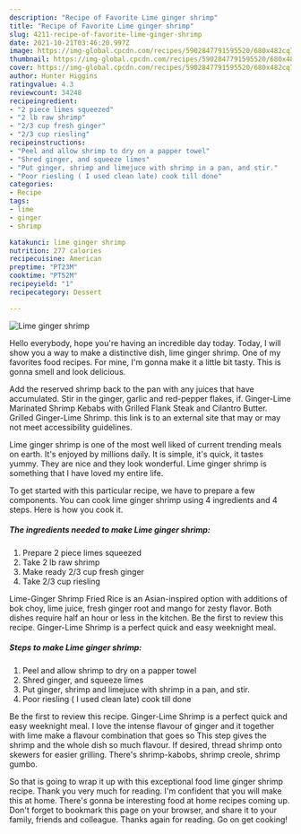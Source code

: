 ```yaml
---
description: "Recipe of Favorite Lime ginger shrimp"
title: "Recipe of Favorite Lime ginger shrimp"
slug: 4211-recipe-of-favorite-lime-ginger-shrimp
date: 2021-10-21T03:46:20.997Z
image: https://img-global.cpcdn.com/recipes/5902847791595520/680x482cq70/lime-ginger-shrimp-recipe-main-photo.jpg
thumbnail: https://img-global.cpcdn.com/recipes/5902847791595520/680x482cq70/lime-ginger-shrimp-recipe-main-photo.jpg
cover: https://img-global.cpcdn.com/recipes/5902847791595520/680x482cq70/lime-ginger-shrimp-recipe-main-photo.jpg
author: Hunter Higgins
ratingvalue: 4.3
reviewcount: 34248
recipeingredient:
- "2 piece limes squeezed"
- "2 lb raw shrimp"
- "2/3 cup fresh ginger"
- "2/3 cup riesling"
recipeinstructions:
- "Peel and allow shrimp to dry on a papper towel"
- "Shred ginger, and squeeze limes"
- "Put ginger, shrimp and limejuce with shrimp in a pan, and stir."
- "Poor riesling ( I used clean late) cook till done"
categories:
- Recipe
tags:
- lime
- ginger
- shrimp

katakunci: lime ginger shrimp 
nutrition: 277 calories
recipecuisine: American
preptime: "PT23M"
cooktime: "PT52M"
recipeyield: "1"
recipecategory: Dessert

---
```



![Lime ginger shrimp](https://img-global.cpcdn.com/recipes/5902847791595520/680x482cq70/lime-ginger-shrimp-recipe-main-photo.jpg)

Hello everybody, hope you're having an incredible day today. Today, I will show you a way to make a distinctive dish, lime ginger shrimp. One of my favorites food recipes. For mine, I'm gonna make it a little bit tasty. This is gonna smell and look delicious.

Add the reserved shrimp back to the pan with any juices that have accumulated. Stir in the ginger, garlic and red-pepper flakes, if. Ginger-Lime Marinated Shrimp Kebabs with Grilled Flank Steak and Cilantro Butter. Grilled Ginger-Lime Shrimp. this link is to an external site that may or may not meet accessibility guidelines.

Lime ginger shrimp is one of the most well liked of current trending meals on earth. It's enjoyed by millions daily. It is simple, it's quick, it tastes yummy. They are nice and they look wonderful. Lime ginger shrimp is something that I have loved my entire life.


To get started with this particular recipe, we have to prepare a few components. You can cook lime ginger shrimp using 4 ingredients and 4 steps. Here is how you cook it.

<!--inarticleads1-->

##### The ingredients needed to make Lime ginger shrimp:

1. Prepare 2 piece limes squeezed
1. Take 2 lb raw shrimp
1. Make ready 2/3 cup fresh ginger
1. Take 2/3 cup riesling


Lime-Ginger Shrimp Fried Rice is an Asian-inspired option with additions of bok choy, lime juice, fresh ginger root and mango for zesty flavor. Both dishes require half an hour or less in the kitchen. Be the first to review this recipe. Ginger-Lime Shrimp is a perfect quick and easy weeknight meal. 

<!--inarticleads2-->

##### Steps to make Lime ginger shrimp:

1. Peel and allow shrimp to dry on a papper towel
1. Shred ginger, and squeeze limes
1. Put ginger, shrimp and limejuce with shrimp in a pan, and stir.
1. Poor riesling ( I used clean late) cook till done


Be the first to review this recipe. Ginger-Lime Shrimp is a perfect quick and easy weeknight meal. I love the intense flavour of ginger and it together with lime make a flavour combination that goes so This step gives the shrimp and the whole dish so much flavour. If desired, thread shrimp onto skewers for easier grilling. There&#39;s shrimp-kabobs, shrimp creole, shrimp gumbo. 

So that is going to wrap it up with this exceptional food lime ginger shrimp recipe. Thank you very much for reading. I'm confident that you will make this at home. There's gonna be interesting food at home recipes coming up. Don't forget to bookmark this page on your browser, and share it to your family, friends and colleague. Thanks again for reading. Go on get cooking!
